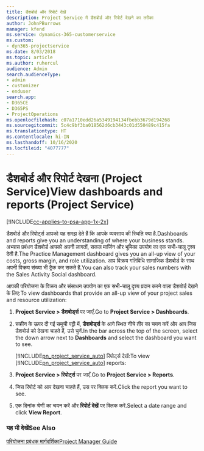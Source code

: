 ```yaml
---
title: डैशबोर्ड और रिपोर्ट देखें
description: Project Service में डैशबोर्ड और रिपोर्ट देखने का तरीका
author: JohnPBurrows
manager: kfend
ms.service: dynamics-365-customerservice
ms.custom:
- dyn365-projectservice
ms.date: 8/03/2018
ms.topic: article
ms.author: ruhercul
audience: Admin
search.audienceType:
- admin
- customizer
- enduser
search.app:
- D365CE
- D365PS
- ProjectOperations
ms.openlocfilehash: c07a1710edd26a5349194134fbebb3679d194268
ms.sourcegitcommit: 5c4c9bf3ba018562d6cb3443c01d550489c415fa
ms.translationtype: HT
ms.contentlocale: hi-IN
ms.lasthandoff: 10/16/2020
ms.locfileid: "4077777"
---
```

# <a name="view-dashboards-and-reports-project-service"></a><span data-ttu-id="7b47e-103">डैशबोर्ड और रिपोर्ट देखना (Project Service)</span><span class="sxs-lookup"><span data-stu-id="7b47e-103">View dashboards and reports (Project Service)</span></span>

[!INCLUDE[cc-applies-to-psa-app-1x-2x](../includes/cc-applies-to-psa-app-1x-2x.md)]

<span data-ttu-id="7b47e-104">डैशबोर्ड और रिपोर्ट्स आपको यह समझ देते हैं कि आपके व्‍यवसाय की स्थिति क्‍या है.</span><span class="sxs-lookup"><span data-stu-id="7b47e-104">Dashboards and reports give you an understanding of where your business stands.</span></span> <span data-ttu-id="7b47e-105">अभ्यास प्रबंधन डैशबोर्ड आपको अपनी लागतों, सकल मार्जिन और भूमिका उपयोग का एक सभी-चालू दृश्‍य देती है.</span><span class="sxs-lookup"><span data-stu-id="7b47e-105">The Practice Management dashboard gives you an all-up view of your costs, gross margin, and role utilization.</span></span> <span data-ttu-id="7b47e-106">आप विक्रय गतिविधि सामाजिक डैशबोर्ड के साथ अपनी विक्रय संख्‍या भी ट्रैक कर सकते हैं.</span><span class="sxs-lookup"><span data-stu-id="7b47e-106">You can also track your sales numbers with the Sales Activity Social dashboard.</span></span>  
  
 <span data-ttu-id="7b47e-107">आपकी परियोजना के विक्रय और संसाधन उपयोग का एक सभी-चालू दृश्‍य प्रदान करने वाला डैशबोर्ड देखने के लिए:</span><span class="sxs-lookup"><span data-stu-id="7b47e-107">To view dashboards that provide an all-up view of your project sales and resource utilization:</span></span>  
  
1. <span data-ttu-id="7b47e-108">**Project Service > डैशबोर्ड्स** पर जाएँ.</span><span class="sxs-lookup"><span data-stu-id="7b47e-108">Go to **Project Service > Dashboards**.</span></span>  
  
2. <span data-ttu-id="7b47e-109">स्क्रीन के ऊपर दी गई समूची पट्टी में, **डैशबोर्ड्स** के आगे स्थित नीचे तीर का चयन करें और आप जिस डैशबोर्ड को देखना चाहते हैं, उसे चुनें.</span><span class="sxs-lookup"><span data-stu-id="7b47e-109">In the bar across the top of the screen, select the down arrow next to **Dashboards** and select the dashboard you want to see.</span></span>  
  
   <span data-ttu-id="7b47e-110">[!INCLUDE[pn_project_service_auto](../includes/pn-project-service-auto.md)] रिपोर्ट्स देखें:</span><span class="sxs-lookup"><span data-stu-id="7b47e-110">To view [!INCLUDE[pn_project_service_auto](../includes/pn-project-service-auto.md)] reports:</span></span>  
  
3. <span data-ttu-id="7b47e-111">**Project Service > रिपोर्ट्स** पर जाएँ.</span><span class="sxs-lookup"><span data-stu-id="7b47e-111">Go to **Project Service > Reports**.</span></span>  
  
4. <span data-ttu-id="7b47e-112">जिस रिपोर्ट को आप देखना चाहते हैं, उस पर क्लिक करें.</span><span class="sxs-lookup"><span data-stu-id="7b47e-112">Click the report you want to see.</span></span>  
  
5. <span data-ttu-id="7b47e-113">एक दिनांक श्रेणी का चयन करें और **रिपोर्ट देखें** पर क्लिक करें.</span><span class="sxs-lookup"><span data-stu-id="7b47e-113">Select a date range and click **View Report**.</span></span>  
  
### <a name="see-also"></a><span data-ttu-id="7b47e-114">यह भी देखें</span><span class="sxs-lookup"><span data-stu-id="7b47e-114">See Also</span></span>  
 [<span data-ttu-id="7b47e-115">परियोजना प्रबंधक मार्गदर्शिका</span><span class="sxs-lookup"><span data-stu-id="7b47e-115">Project Manager Guide</span></span>](../psa/project-manager-guide.md)
